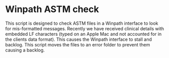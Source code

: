 # Winpath ASTM check

This script is designed to check ASTM files in a Winpath interface
to look for mis-formatted messages. 
Recently we have received clinical details with embedded LF characters 
(typed on an Apple Mac and not accounted for in the clients data format).
This causes the Winpath interface to stall and backlog.
This script moves the files to an error folder to prevent them causing a backlog.
